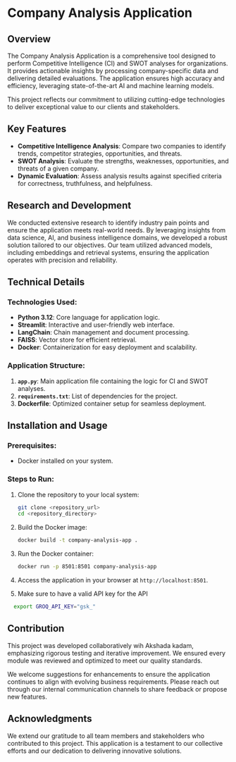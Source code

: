 
# Company Analysis Application

## Overview
The Company Analysis Application is a comprehensive tool designed to perform Competitive Intelligence (CI) and SWOT analyses for organizations. It provides actionable insights by processing company-specific data and delivering detailed evaluations. The application ensures high accuracy and efficiency, leveraging state-of-the-art AI and machine learning models.

This project reflects our commitment to utilizing cutting-edge technologies to deliver exceptional value to our clients and stakeholders.

## Key Features
- **Competitive Intelligence Analysis**: Compare two companies to identify trends, competitor strategies, opportunities, and threats.
- **SWOT Analysis**: Evaluate the strengths, weaknesses, opportunities, and threats of a given company.
- **Dynamic Evaluation**: Assess analysis results against specified criteria for correctness, truthfulness, and helpfulness.

## Research and Development
We conducted extensive research to identify industry pain points and ensure the application meets real-world needs. By leveraging insights from data science, AI, and business intelligence domains, we developed a robust solution tailored to our objectives. Our team utilized advanced models, including embeddings and retrieval systems, ensuring the application operates with precision and reliability.

## Technical Details
### Technologies Used:
- **Python 3.12**: Core language for application logic.
- **Streamlit**: Interactive and user-friendly web interface.
- **LangChain**: Chain management and document processing.
- **FAISS**: Vector store for efficient retrieval.
- **Docker**: Containerization for easy deployment and scalability.

### Application Structure:
1. **`app.py`**: Main application file containing the logic for CI and SWOT analyses.
2. **`requirements.txt`**: List of dependencies for the project.
3. **Dockerfile**: Optimized container setup for seamless deployment.

## Installation and Usage
### Prerequisites:
- Docker installed on your system.

### Steps to Run:
1. Clone the repository to your local system:
   ```bash
   git clone <repository_url>
   cd <repository_directory>
   ```
2. Build the Docker image:
   ```bash
   docker build -t company-analysis-app .
   ```
3. Run the Docker container:
   ```bash
   docker run -p 8501:8501 company-analysis-app
   ```
4. Access the application in your browser at `http://localhost:8501`.

5. Make sure to have a valid API key for the API

 ```bash
   export GROQ_API_KEY="gsk_"
   ```


## Contribution
This project was developed collaboratively wih Akshada kadam, emphasizing rigorous testing and iterative improvement. We ensured every module was reviewed and optimized to meet our quality standards.

We welcome suggestions for enhancements to ensure the application continues to align with evolving business requirements. Please reach out through our internal communication channels to share feedback or propose new features.

## Acknowledgments
We extend our gratitude to all team members and stakeholders who contributed to this project. This application is a testament to our collective efforts and our dedication to delivering innovative solutions.
